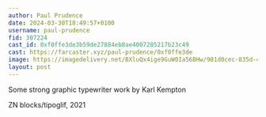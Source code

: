 ```yaml
---
author: Paul Prudence
date: 2024-03-30T18:49:57+0100
username: paul-prudence
fid: 307224
cast_id: 0xf0ffe3de3b59de27884eb8ae4007285217b23c49
cast: https://farcaster.xyz/paul-prudence/0xf0ffe3de
image: https://imagedelivery.net/BXluQx4ige9GuW0Ia56BHw/981d0cec-835d-473a-df48-2b7dd9c68900/original
layout: post
---
```


Some strong graphic typewriter work by Karl Kempton

ZN blocks/tipoglif, 2021

<img src='https://imagedelivery.net/BXluQx4ige9GuW0Ia56BHw/981d0cec-835d-473a-df48-2b7dd9c68900/original' alt='' referrerpolicy='no-referrer'/>

